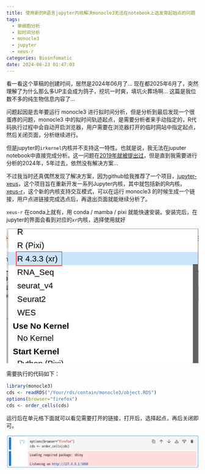 ```yaml
---
title: 使用新的R语言jupyter内核解决monocle3无法在notebook上选发育起始点的问题
tags:
  - 单细胞分析
  - 拟时间分析
  - monocle3
  - jupyter
  - xeus-r
categories: Bioinfomatic
date: 2024-06-23 01:47:03
---
```



看一看这个草稿的创建时间，居然是2024年06月了... 现在都2025年6月了，突然理解了为什么那么多UP主会成为鸽子，挖坑一时爽，填坑火葬场啊... 这篇是我位数不多的纯生物信息内容了...

问题起因是去年要运行 monocle3 进行拟时间分析，但是分析到最后发现一个很蛋疼的问题，monocle3 中的拟时间轨迹起点，是需要分析者来手动指定的，R代码执行过程中会自动开启浏览器，用户需要在浏览器打开的临时网站中指定起点，然后关闭页面，分析继续进行。

但是jupyter的`irkernel`内核并不支持这一特性。也就是说，我无法在juputer notebook中直接完成分析。这一问题在[2019年就被提出过](https://github.com/cole-trapnell-lab/monocle3/issues/179)，但是直到我需要进行分析的2024年，5年过去，依然没有解决方案...

<!-- more -->

不过我当时还真偶然发现了解决方案，因为github给我推荐了一个项目，[jupyter-xeus](https://github.com/jupyter-xeus/)，这个项目旨在重新开发一系列Jupyter内核，其中就包括新的R内核，[xeus-r](https://github.com/jupyter-xeus/xeus-r)，这个新的内核支持交互模式，可以在运行 monocle3 的时候生成一个链接，用户点进链接完成选点后，再退出页面就能继续分析了。

`xeus-r` 在conda上就有，用 conda / mamba / pixi 就能快速安装。安装完后，在jupyter的界面会看到对应的`xr`内核，选择使用就好

![xeus-r](https://raw.githubusercontent.com/SilenWang/Gallary/master/2025/06/upgit_20250615_1749994103.png)

需要执行的代码如下：

```r
library(monocle3)
cds <- readRDS("/Your/rds/contain/monocle3/object.RDS")
options(browser="firefox")
cds <- order_cells(cds)
```

运行后在单元格下面就可以看见需要打开的链接，打开后，选择起点，再后关闭即可。

![monocle3](https://raw.githubusercontent.com/SilenWang/Gallary/master/2025/06/upgit_20250615_1749997047.png)
